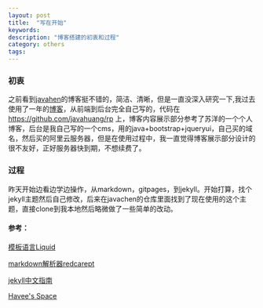 ```yaml
---
layout: post
title:  "写在开始"
keywords:
description: "博客搭建的初衷和过程"
category: others
tags:
---
```


### 初衷
之前看到[javahen](http://blog.javachen.com/)的博客挺不错的，简洁、清晰，但是一直没深入研究一下,我过去使用了一年的[博客](http://hrps.me)，从前端到后台完全自己写的，代码在 <https://github.com/javahuang/rp> 上，博客内容展示部分参考了苏洋的一个个人博客，后台是我自己写的一个cms，用的java+bootstrap+jqueryui，自己买的域名，然后买的阿里云服务器，但是在使用过程中，我一直觉得博客展示部分设计的很不友好，正好服务器快到期，不想续费了。

### 过程
昨天开始边看边学边操作，从markdown，gitpages，到jekyll。开始打算，找个jekyll主题然后自己修改，后来在javachen的仓库里面找到了现在使用的这个主题，直接clone到我本地然后略微做了一些简单的改动。



#### 参考：
[模板语言Liquid](https://shopify.github.io/liquid/)

[markdown解析器redcarept](https://github.com/vmg/redcarpet)

[jekyll中文指南](http://jekyll.bootcss.com/docs/home/)

[Havee's Space](http://havee.me/about.html)